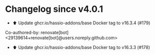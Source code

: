 # Changelog since v4.0.1
- ⬆️ Update ghcr.io/hassio-addons/base Docker tag to v16.3.4 (#179)

Co-authored-by: renovate[bot] <29139614+renovate[bot]@users.noreply.github.com> 
- ⬆️ Update ghcr.io/hassio-addons/base Docker tag to v16.3.3 (#178) 
